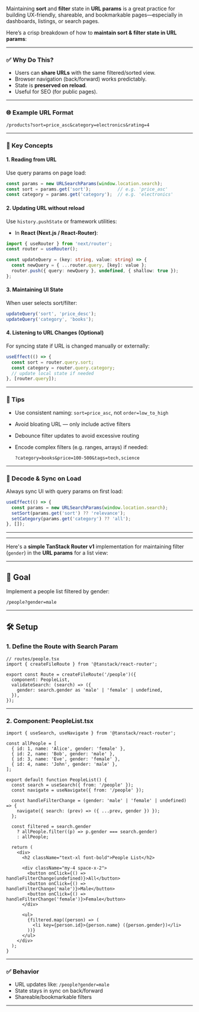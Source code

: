 

Maintaining **sort** and **filter** state in **URL params** is a great practice for building UX-friendly, shareable, and bookmarkable pages—especially in dashboards, listings, or search pages.

Here’s a crisp breakdown of how to **maintain sort & filter state in URL params**:

---

### ✅ Why Do This?

- Users can **share URLs** with the same filtered/sorted view.
- Browser navigation (back/forward) works predictably.
- State is **preserved on reload**.
- Useful for SEO (for public pages).

---

### 🌐 Example URL Format

```
/products?sort=price_asc&category=electronics&rating=4
```

---

### 🧠 Key Concepts

#### 1. **Reading from URL**

Use query params on page load:

```ts
const params = new URLSearchParams(window.location.search);
const sort = params.get('sort');          // e.g. 'price_asc'
const category = params.get('category');  // e.g. 'electronics'
```

#### 2. **Updating URL without reload**

Use `history.pushState` or framework utilities:

- In **React (Next.js / React-Router)**:
    

```ts
import { useRouter } from 'next/router';
const router = useRouter();

const updateQuery = (key: string, value: string) => {
  const newQuery = { ...router.query, [key]: value };
  router.push({ query: newQuery }, undefined, { shallow: true });
};
```

#### 3. **Maintaining UI State**

When user selects sort/filter:

```ts
updateQuery('sort', 'price_desc');
updateQuery('category', 'books');
```

#### 4. **Listening to URL Changes (Optional)**

For syncing state if URL is changed manually or externally:

```ts
useEffect(() => {
  const sort = router.query.sort;
  const category = router.query.category;
  // update local state if needed
}, [router.query]);
```

---

### 🧹 Tips

- Use consistent naming: `sort=price_asc`, not `order=low_to_high`
- Avoid bloating URL — only include active filters
- Debounce filter updates to avoid excessive routing
- Encode complex filters (e.g. ranges, arrays) if needed:

    ```
    ?category=books&price=100-500&tags=tech,science
    ```


---

### 🔁 Decode & Sync on Load

Always sync UI with query params on first load:

```ts
useEffect(() => {
  const params = new URLSearchParams(window.location.search);
  setSort(params.get('sort') ?? 'relevance');
  setCategory(params.get('category') ?? 'all');
}, []);
```

---


---

Here's a **simple TanStack Router v1** implementation for maintaining filter (`gender`) in the **URL params** for a list view:

---

## 🎯 Goal

Implement a people list filtered by gender:

```
/people?gender=male
```

---

## 🛠️ Setup

### 1. **Define the Route with Search Param**

```tsx
// routes/people.tsx
import { createFileRoute } from '@tanstack/react-router';

export const Route = createFileRoute('/people')({
  component: PeopleList,
  validateSearch: (search) => ({
    gender: search.gender as 'male' | 'female' | undefined,
  }),
});
```

---

### 2. **Component: PeopleList.tsx**

```tsx
import { useSearch, useNavigate } from '@tanstack/react-router';

const allPeople = [
  { id: 1, name: 'Alice', gender: 'female' },
  { id: 2, name: 'Bob', gender: 'male' },
  { id: 3, name: 'Eve', gender: 'female' },
  { id: 4, name: 'John', gender: 'male' },
];

export default function PeopleList() {
  const search = useSearch({ from: '/people' });
  const navigate = useNavigate({ from: '/people' });

  const handleFilterChange = (gender: 'male' | 'female' | undefined) => {
    navigate({ search: (prev) => ({ ...prev, gender }) });
  };

  const filtered = search.gender
    ? allPeople.filter((p) => p.gender === search.gender)
    : allPeople;

  return (
    <div>
      <h2 className="text-xl font-bold">People List</h2>

      <div className="my-4 space-x-2">
        <button onClick={() => handleFilterChange(undefined)}>All</button>
        <button onClick={() => handleFilterChange('male')}>Male</button>
        <button onClick={() => handleFilterChange('female')}>Female</button>
      </div>

      <ul>
        {filtered.map((person) => (
          <li key={person.id}>{person.name} ({person.gender})</li>
        ))}
      </ul>
    </div>
  );
}
```

---

### ✅ Behavior

- URL updates like: `/people?gender=male`
- State stays in sync on back/forward
- Shareable/bookmarkable filters


---

